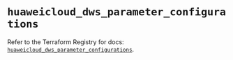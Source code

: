 # `huaweicloud_dws_parameter_configurations`

Refer to the Terraform Registry for docs: [`huaweicloud_dws_parameter_configurations`](https://registry.terraform.io/providers/huaweicloud/huaweicloud/1.71.1/docs/resources/dws_parameter_configurations).
